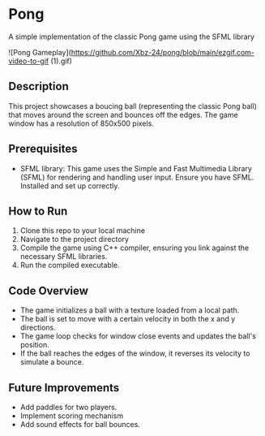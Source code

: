 # Pong

A simple implementation of the classic Pong game using the SFML library

![Pong Gameplay](https://github.com/Xbz-24/pong/blob/main/ezgif.com-video-to-gif (1).gif)




## Description

This project showcases a boucing ball (representing the classic Pong ball) that moves around the screen and bounces off the edges. The game window has a resolution of 850x500 pixels.

## Prerequisites

- SFML library: This game uses the Simple and Fast Multimedia Library (SFML) for rendering and handling user input. Ensure you have SFML. Installed and set up correctly.

## How to Run

1. Clone this repo to your local machine
2. Navigate to the project directory
3. Compile the game using C++ compiler, ensuring you link against the necessary SFML libraries.
4. Run the compiled executable.


## Code Overview

- The game initializes a ball with a texture loaded from a local path.
- The ball is set to move with a certain velocity in both the x and y directions.
- The game loop checks for window close events and updates the ball's position.
- If the ball reaches the edges of the window, it reverses its velocity to simulate a bounce.


## Future Improvements

- Add paddles for two players.
- Implement scoring mechanism
- Add sound effects for ball bounces.


